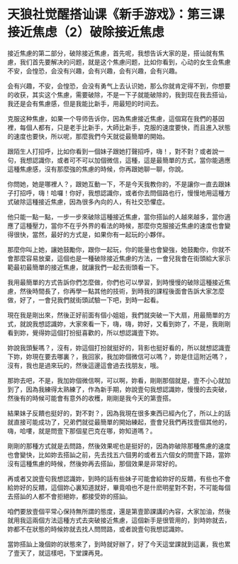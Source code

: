 # 天狼社觉醒搭讪课《新手游戏》：第三课接近焦虑（2）破除接近焦虑

接近焦慮的第二部分，破除接近焦慮，首先呢，我想告诉大家的是，搭讪就有焦慮，我们首先要解决的问题，就是这个焦慮问题，比如你看到，心动的女生会焦慮不安，会惶恐，会没有兴趣，会有兴趣，会有兴趣，会有兴趣。

会有兴趣，不安，会惶恐，会没有勇气上去认识她，那么你就肯定得不到，你想要的收获，其实这个焦慮，需要破除，不是一下子就能破除的，我到现在我去搭讪，我还是会有焦慮感，但是我能比新手，用最短的时间去。

克服这种焦慮，如果一个导师告诉你，因為焦慮接近焦慮，這個寫在我們的基因裡，每個人都有，只是老手比新手，大師比新手，克服的速度要快，而且進入狀態的速度也要快，所以呢，那麼我們今天就從最簡單的開始。

跟陌生人打招呼，比如你看到一個妹子跟她打聲招呼，嗨！，對不對？或者說一句，我想認識你，或者可不可以加個微信，這種，這是最簡單的方式，當你能適應這種焦慮感，沒有那麼強的焦慮的時候，你再跟她聊一聊，你說。

你問她，她是哪裡人？，跟她互動一下，不是今天我教你的，不是讓你一直去跟妹子打招呼，嗨！哈囉！你好，我想認識你，或者你去問個路也行，慢慢地用這種方式破除這種接近焦慮，因為很多內向的人，有社交恐懼症。

他只能一點一點，一步一步來破除這種接近焦慮，當你搭訕的人越來越多，當你適應了這種壓力，當你不在乎外界的看法的時候，那麼你克服接近焦慮的速度也會變得很快，當然，最好的方式是，如果你有一起玩的小夥伴。

那麼你叫上她，讓她鼓勵你，跟你一起玩，你的能量也會變強，她鼓勵你，你就不會那麼容易放棄，這個也是一種破除接近焦慮的方法，一會兒我會在街頭給大家示範最初最簡單的接近焦慮，就讓我們一起去街頭看一下。

我用最簡單的方式告訴你們怎麼做，你們也可以學習，到時慢慢的破除這種接近焦慮，然後時間長了，你再學一點其他的技術，到時我的課程後面會告訴大家怎麼做，好了，一會兒我們就街頭試驗一下吧，到時一起看。

現在我是剛出來，然後正好前面有個小姐姐，我們就突破一下大扇，用最簡單的方式，就說我想認識妳，大家來看一下，嗨，嗨，妳好，又看到妳了，不是，我剛剛看到妳，覺得妳這個打扮挺喜歡的，所以想認識壹下妳。

妳說我頭髮嗎？，沒有，妳這個打扮就挺好的，背影也挺好看的，所以就想認識壹下妳，妳現在要去哪裏？，我回家，我加妳個微信可以嗎？，妳是住這附近嗎？，沒有，我也是過來玩的，然後這邊這會過去找朋友，哦。

那妳去吧，不是，我加妳個微信啊，可以啊，妳看，剛剛那個就是，壹不小心就加到了，因為我練得太熟練了，作為新手期，妳說壹句我想認識妳，慢慢的去突破，然後有的時候可能會有意外的收穫，剛剛是我今天的第壹搭。

結果妹子反饋也挺好的，對不對？，因為我現在很多東西已經內化了，所以上的話就直接可能成功了，兄弟們就從最簡單的開始練起，壹會兒我們再找壹個其他的，嗨，哈嘍，就是問壹下那個星巴克在哪，妳知道嗎？。

剛剛的那種方式就是去問路，然後效果呢也是挺好的，因為妳破除那種焦慮的速度也會變快，比如妳去搭訕之前，先去找五六個男的或者五六個女的問壹下路，當妳沒有這種焦慮的時候，然後妳再去搭訕，那個效果是非常好的。

再或者又說壹句我想認識妳，到時的話有些妹子可能會給妳好的反饋，有些也不會給妳好的反饋，這個妳心裏知道就好，畢竟咱也不是什麽明星對不對，不可能每個去搭訕的人都不會拒絕妳，都接受妳的搭訕。

咱們要放壹個平常心保持無所謂的態度，還是第壹節課講的內容，大家加油，然後就用我這兩個方法這種方式去突破接近焦慮，這個新手是很管用的，到時妳就去，妳都不在狀態的時候妳就去找人問問路，或者說壹句我想認識妳。

當妳搭訕上幾個妳的狀態來了，到時就好辦了，好了今天這堂課就到這裏，我也累了壹天了，就這樣吧，下堂課再見。